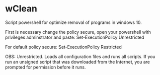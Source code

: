 # wClean
Script powershell for optimize removal of programs in windows 10.

First is necessary change the policy secure, open your powershell with privileges adminstrator and paste:
  Set-ExecutionPolicy Unrestricted

For default policy secure:
  Set-ExecutionPolicy Restricted
  
OBS: Unrestricted. Loads all configuration files and runs all scripts. If you run an unsigned script that was downloaded from the Internet, you are prompted for permission before it runs.
